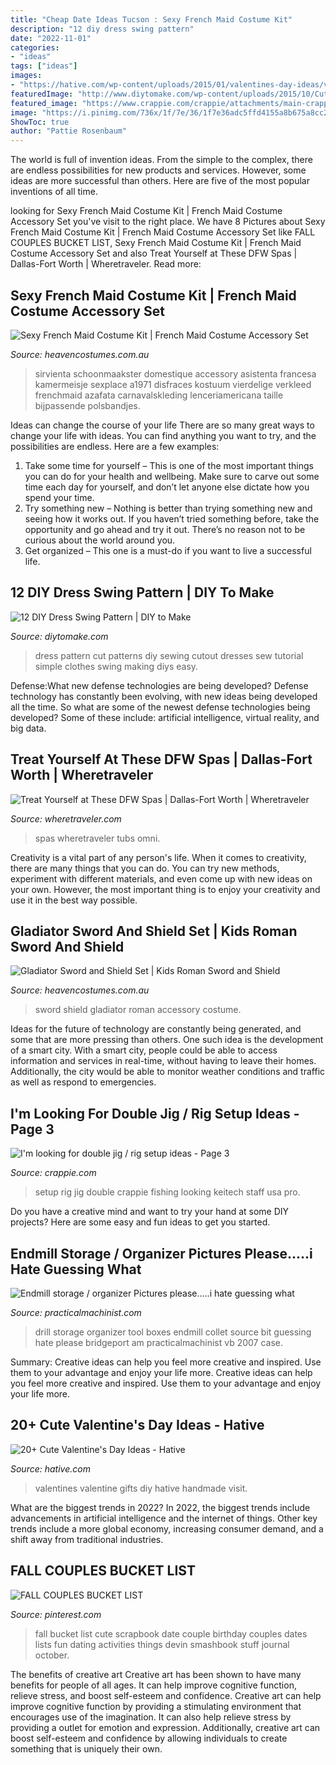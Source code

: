 ```yaml
---
title: "Cheap Date Ideas Tucson : Sexy French Maid Costume Kit"
description: "12 diy dress swing pattern"
date: "2022-11-01"
categories:
- "ideas"
tags: ["ideas"]
images:
- "https://hative.com/wp-content/uploads/2015/01/valentines-day-ideas/valentines-day-ideas.jpg"
featuredImage: "http://www.diytomake.com/wp-content/uploads/2015/10/Cutout-Back-Dress-Tutorial.jpg"
featured_image: "https://www.crappie.com/crappie/attachments/main-crappie-fishing-forum/173502d1410624299-im-looking-double-jig-rig-setup-ideas-20130608_092505-jpg"
image: "https://i.pinimg.com/736x/1f/7e/36/1f7e36adc5ffd4155a8b675a8cc2f194--couple-bucket-lists-fall-bucket-lists.jpg"
ShowToc: true
author: "Pattie Rosenbaum"
---
```



The world is full of invention ideas. From the simple to the complex, there are endless possibilities for new products and services. However, some ideas are more successful than others. Here are five of the most popular inventions of all time.

	

		
looking for Sexy French Maid Costume Kit | French Maid Costume Accessory Set you've visit to the right place. We have 8 Pictures about Sexy French Maid Costume Kit | French Maid Costume Accessory Set like FALL COUPLES BUCKET LIST, Sexy French Maid Costume Kit | French Maid Costume Accessory Set and also Treat Yourself at These DFW Spas | Dallas-Fort Worth | Wheretraveler. Read more:
		
    
## Sexy French Maid Costume Kit | French Maid Costume Accessory Set

<img loading=lazy src="https://www.heavencostumes.com.au/media/catalog/product/cache/87e1f69bc93e13dd75c69321dae7010a/l/e/lega-a1971-flirty-frech-maid-women-s-deluxe-costume-accessory-kti-1200.jpg" onerror="this.onerror=null;this.src='https://tse1.mm.bing.net/th?id=OIP.T3M7CkpnC3A8IdS3lpN91QHaJ4&amp;pid=15.1';" alt="Sexy French Maid Costume Kit | French Maid Costume Accessory Set">

_Source: heavencostumes.com.au_

>sirvienta schoonmaakster domestique accessory asistenta francesa kamermeisje sexplace a1971 disfraces kostuum vierdelige verkleed frenchmaid azafata carnavalskleding lenceriamericana taille bijpassende polsbandjes. 

	

Ideas can change the course of your life
There are so many great ways to change your life with ideas. You can find anything you want to try, and the possibilities are endless. Here are a few examples: 
1. Take some time for yourself – This is one of the most important things you can do for your health and wellbeing. Make sure to carve out some time each day for yourself, and don’t let anyone else dictate how you spend your time. 
2. Try something new – Nothing is better than trying something new and seeing how it works out. If you haven’t tried something before, take the opportunity and go ahead and try it out. There’s no reason not to be curious about the world around you. 
3. Get organized – This one is a must-do if you want to live a successful life.

    
## 12 DIY Dress Swing Pattern | DIY To Make

<img loading=lazy src="http://www.diytomake.com/wp-content/uploads/2015/10/Cutout-Back-Dress-Tutorial.jpg" onerror="this.onerror=null;this.src='https://tse2.mm.bing.net/th?id=OIP.f6gD-Bn8YqZ22D2gEBmBFQHaL6&amp;pid=15.1';" alt="12 DIY Dress Swing Pattern | DIY to Make">

_Source: diytomake.com_

>dress pattern cut patterns diy sewing cutout dresses sew tutorial simple clothes swing making diys easy. 

	

Defense:What new defense technologies are being developed?
Defense technology has constantly been evolving, with new ideas being developed all the time. So what are some of the newest defense technologies being developed? Some of these include: artificial intelligence, virtual reality, and big data.

    
## Treat Yourself At These DFW Spas | Dallas-Fort Worth | Wheretraveler

<img loading=lazy src="https://www.wheretraveler.com/sites/default/files/Spa-Healing-Waters-new_resized.jpg" onerror="this.onerror=null;this.src='https://tse1.mm.bing.net/th?id=OIP.R1bHHuCLW8wrHvKXos2AfwHaE8&amp;pid=15.1';" alt="Treat Yourself at These DFW Spas | Dallas-Fort Worth | Wheretraveler">

_Source: wheretraveler.com_

>spas wheretraveler tubs omni. 

	

Creativity is a vital part of any person's life. When it comes to creativity, there are many things that you can do. You can try new methods, experiment with different materials, and even come up with new ideas on your own. However, the most important thing is to enjoy your creativity and use it in the best way possible.

    
## Gladiator Sword And Shield Set | Kids Roman Sword And Shield

<img loading=lazy src="https://www.heavencostumes.com.au/media/catalog/product/cache/87e1f69bc93e13dd75c69321dae7010a/k/-/k-smf-34981-gladiator-sword-and-shield-costume-accessory-set-1200.jpg" onerror="this.onerror=null;this.src='https://tse1.mm.bing.net/th?id=OIP.xHHBx2-gXCandTfzhCyMJwHaJ4&amp;pid=15.1';" alt="Gladiator Sword and Shield Set | Kids Roman Sword and Shield">

_Source: heavencostumes.com.au_

>sword shield gladiator roman accessory costume. 

	

Ideas for the future of technology are constantly being generated, and some that are more pressing than others. One such idea is the development of a smart city. With a smart city, people could be able to access information and services in real-time, without having to leave their homes. Additionally, the city would be able to monitor weather conditions and traffic as well as respond to emergencies.

    
## I&#039;m Looking For Double Jig / Rig Setup Ideas - Page 3

<img loading=lazy src="https://www.crappie.com/crappie/attachments/main-crappie-fishing-forum/173502d1410624299-im-looking-double-jig-rig-setup-ideas-20130608_092505-jpg" onerror="this.onerror=null;this.src='https://tse1.mm.bing.net/th?id=OIP.E0UA_eqwUccdrWwg_ax_CgHaNK&amp;pid=15.1';" alt="I&#039;m looking for double jig / rig setup ideas - Page 3">

_Source: crappie.com_

>setup rig jig double crappie fishing looking keitech staff usa pro. 

	

Do you have a creative mind and want to try your hand at some DIY projects? Here are some easy and fun ideas to get you started.

    
## Endmill Storage / Organizer Pictures Please.....i Hate Guessing What

<img loading=lazy src="http://www.practicalmachinist.com/vb/attachments/f38/57139d1345297697-endmill-storage-organizer-pictures-please-i-hate-guessing-what-they-look-like-33661_157778157576666_6801453_n.jpg" onerror="this.onerror=null;this.src='https://tse2.mm.bing.net/th?id=OIP.hgb4hqUkLj20i6hBBBSecwHaFj&amp;pid=15.1';" alt="Endmill storage / organizer Pictures please.....i hate guessing what">

_Source: practicalmachinist.com_

>drill storage organizer tool boxes endmill collet source bit guessing hate please bridgeport am practicalmachinist vb 2007 case. 

	

Summary: Creative ideas can help you feel more creative and inspired. Use them to your advantage and enjoy your life more.
Creative ideas can help you feel more creative and inspired. Use them to your advantage and enjoy your life more.

    
## 20+ Cute Valentine&#039;s Day Ideas - Hative

<img loading=lazy src="https://hative.com/wp-content/uploads/2015/01/valentines-day-ideas/valentines-day-ideas.jpg" onerror="this.onerror=null;this.src='https://tse4.mm.bing.net/th?id=OIP.b8v17Ty53gPH6FqI08m7QgHaQq&amp;pid=15.1';" alt="20+ Cute Valentine&#039;s Day Ideas - Hative">

_Source: hative.com_

>valentines valentine gifts diy hative handmade visit. 

	

What are the biggest trends in 2022?
In 2022, the biggest trends include advancements in artificial intelligence and the internet of things. Other key trends include a more global economy, increasing consumer demand, and a shift away from traditional industries.

    
## FALL COUPLES BUCKET LIST

<img loading=lazy src="https://i.pinimg.com/736x/1f/7e/36/1f7e36adc5ffd4155a8b675a8cc2f194--couple-bucket-lists-fall-bucket-lists.jpg" onerror="this.onerror=null;this.src='https://tse4.mm.bing.net/th?id=OIP.21HUdd8c4vte_xTWW3iUEQHaJ3&amp;pid=15.1';" alt="FALL COUPLES BUCKET LIST">

_Source: pinterest.com_

>fall bucket list cute scrapbook date couple birthday couples dates lists fun dating activities things devin smashbook stuff journal october. 

	

The benefits of creative art
Creative art has been shown to have many benefits for people of all ages. It can help improve cognitive function, relieve stress, and boost self-esteem and confidence.
Creative art can help improve cognitive function by providing a stimulating environment that encourages use of the imagination. It can also help relieve stress by providing a outlet for emotion and expression. Additionally, creative art can boost self-esteem and confidence by allowing individuals to create something that is uniquely their own.

